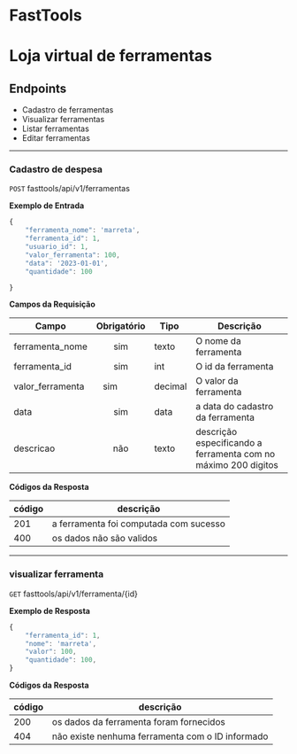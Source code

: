 <!-- Nome do projeto -->
# FastTools
# Loja virtual de ferramentas <!--Descrição do projeto -->


## Endpoints 
- Cadastro de ferramentas
- Visualizar ferramentas
- Listar ferramentas
- Editar ferramentas

---

### Cadastro de despesa 
<!-- Endereço do recurso -->
`POST` fasttools/api/v1/ferramentas


**Exemplo de Entrada** 
```js
{
    "ferramenta_nome": 'marreta',
    "ferramenta_id": 1,
    "usuario_id": 1,
    "valor_ferramenta": 100,
    "data": '2023-01-01',
    "quantidade": 100

}
```

**Campos da Requisição**


| Campo | Obrigatório | Tipo  | Descrição |
|-------|:-------------:|-------|-----------|
|ferramenta_nome|sim|texto|O nome da ferramenta
|ferramenta_id|sim|int| O id da ferramenta
|valor_ferramenta  |sim          |decimal|O valor da ferramenta
|data|sim|data| a data do cadastro da ferramenta
|descricao|não|texto|  descrição especificando a ferramenta com no máximo 200 digitos

**Códigos da Resposta**

|código|descrição
|-|-
201 | a ferramenta foi computada com sucesso
400 | os dados não são validos

---

### visualizar ferramenta

`GET` fasttools/api/v1/ferramenta/{id}

**Exemplo de Resposta** 
```js
{
    "ferramenta_id": 1,
    "nome": 'marreta',
    "valor": 100,
    "quantidade": 100,
}
```

**Códigos da Resposta**

|código|descrição
|-|-
200 | os dados da ferramenta foram fornecidos
404 | não existe nenhuma ferramenta com o ID informado